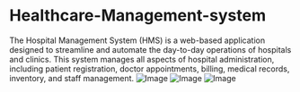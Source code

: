 # Healthcare-Management-system
The Hospital Management System (HMS) is a web-based application designed to streamline and automate the day-to-day operations of hospitals and clinics. This system manages all aspects of hospital administration, including patient registration, doctor appointments, billing, medical records, inventory, and staff management.
![Image](https://github.com/user-attachments/assets/7a654d49-98ba-4786-8d7b-82a9d1d9a2fd)
![Image](https://github.com/user-attachments/assets/891921da-a1ea-40ab-bc9d-27181c9b1bcf)
![Image](https://github.com/user-attachments/assets/b73c5463-8d21-47a3-a978-dd0716c5ba68)
